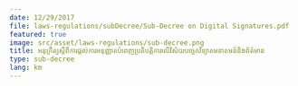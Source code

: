 ```yaml
---
date: 12/29/2017
file: laws-regulations/subDecree/Sub-Decree on Digital Signatures.pdf
featured: true
image: src/asset/laws-regulations/sub-decree.png
title: អនុក្រឹត្យស្តីពីការផ្តល់ការអនុញ្ញាតបំពេញប្រតិបត្តិការលើវិស័យបច្ចេកវិទ្យាគមនាគមន៍និងព័ត៌មាន
type: sub-decree
lang: km
---
```

